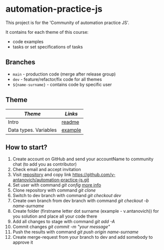 # automation-practice-js

This project is for the 'Community of automation practice JS'.

It contains for each theme of this course:

- code examples
- tasks or set specifications of tasks

## Branches

* `main` - production code (merge after release group)
* `dev` - feature/refactor/fix code for all themes
* `${name-surname}` - contains code by specific user

## Theme

| *Theme*  | *Links* |
| ------------- | ------------- |
| Intro  | [readme](README.md) |
| Data types. Variables  | [example](src/basics/variables.js)  |

## How to start?

   1. Create account on GitHub аnd send your accountName to community chat (to add you as contributor) 
   2. Check email and accept invitation
   3. Visit [repository](https://github.com/v-antanovich/automation-practice-js) and copy link https://github.com/v-antanovich/automation-practice-js.git
   4. Set user with command *git config* [more info](https://godelonline.sharepoint.com/Functions/ResearchAndDevelopment/SitePages/Workshop--Git-and-GitHub.aspx)
   5. Clone repository with command *git clone*
   6. Switch to dev branch with command *git checkout dev*
   7. Create own branch from dev branch with command *git checkout -b name-surname*
   8. Create folder (firstname letter dot surname (example - v.antanovich)) for you solution and place all your code there
   9. Add all changes to stage with command *git add -A*
   10. Commit changes *git commit -m "your message"*
   11. Push the results with command *git push origin name-surname*
   12. Create merge-request from your branch to dev and add somebody to approve it
